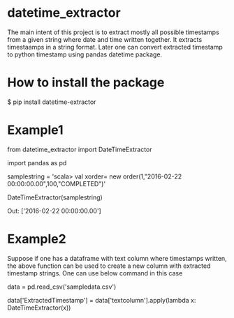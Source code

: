 # datetime_extractor
The main intent of this project is to extract mostly all possible timestamps from a given string where date and time written together. It extracts timestaamps in a string format. Later one can convert extracted timestamp to python timestamp using pandas datetime package.

# How to install the package
  $ pip install datetime-extractor

# Example1
  from datetime_extractor import DateTimeExtractor

  import pandas as pd

  samplestring = 'scala> val xorder= new order(1,"2016-02-22 00:00:00.00",100,"COMPLETED")'

  DateTimeExtractor(samplestring)

  Out: ['2016-02-22 00:00:00.00']

# Example2
Suppose if one has a dataframe with text column where timestamps written, the above function can be used to create a new column with extracted timestamp strings. One can use below command in this case

  data = pd.read_csv('sampledata.csv')

  data['ExtractedTimestamp'] = data['textcolumn'].apply(lambda x: DateTimeExtractor(x))
